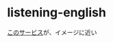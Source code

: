 # listening-english

[このサービス]([url](https://speechling.com/jp/dictation/english)https://speechling.com/jp/dictation/english)が、イメージに近い
